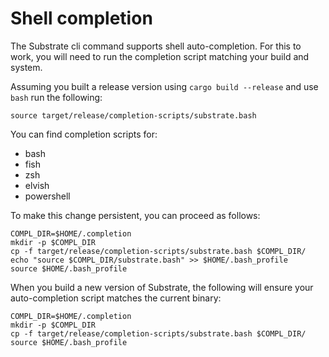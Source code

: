 # Shell completion

The Substrate cli command supports shell auto-completion. For this to work, you will need to run the
completion script matching your build and system.

Assuming you built a release version using `cargo build --release` and use `bash` run the following:

`source target/release/completion-scripts/substrate.bash`

You can find completion scripts for:
- bash
- fish
- zsh
- elvish
- powershell

To make this change persistent, you can proceed as follows:

```shell
COMPL_DIR=$HOME/.completion
mkdir -p $COMPL_DIR
cp -f target/release/completion-scripts/substrate.bash $COMPL_DIR/
echo "source $COMPL_DIR/substrate.bash" >> $HOME/.bash_profile
source $HOME/.bash_profile
```

When you build a new version of Substrate, the following will ensure your auto-completion script matches the current binary:

```shell
COMPL_DIR=$HOME/.completion
mkdir -p $COMPL_DIR
cp -f target/release/completion-scripts/substrate.bash $COMPL_DIR/
source $HOME/.bash_profile
```
